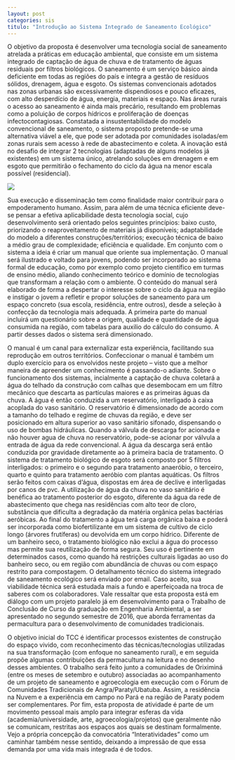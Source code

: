 ```yaml
---
layout: post
categories: sis
titulo: "Introdução ao Sistema Integrado de Saneamento Ecológico"
---
```


O objetivo da proposta é desenvolver uma tecnologia social de saneamento atrelada a práticas em educação ambiental, que consiste em um sistema integrado de captação de água de chuva e de tratamento de águas residuais por filtros biológicos. O saneamento é um serviço básico ainda deficiente em todas as regiões do país e integra a gestão de resíduos sólidos, drenagem, água e esgoto. Os sistemas convencionais adotados nas zonas urbanas são excessivamente dispendiosos e pouco eficazes, com alto desperdício de água, energia, materiais e espaço. Nas áreas rurais o acesso ao saneamento é ainda mais precário, resultando em problemas como a poluição de corpos hídricos e proliferação de doenças infectocontagiosas. Constatada a insustentabilidade do modelo convencional de saneamento, o sistema proposto pretende-se uma alternativa viável a ele, que pode ser adotada por comunidades isoladas/em zonas rurais sem acesso à rede de abastecimento e coleta. A inovação está no desafio de integrar 2 tecnologias (adaptadas de alguns modelos já existentes) em um sistema único, atrelando soluções em drenagem e em esgoto que permitirão o fechamento do ciclo da água na menor escala possível (residencial).

![](https://c2.staticflickr.com/6/5624/30993438106_39d6909087_b.jpg)

Sua execução e disseminação tem como finalidade maior contribuir para o empoderamento humano. Assim, para além de uma técnica eficiente deve-se pensar a efetiva aplicabilidade desta tecnologia social, cujo desenvolvimento será orientado pelos seguintes princípios: baixo custo, priorizando o reaproveitamento de materiais já disponíveis; adaptabilidade do modelo a diferentes construções/territórios; execução técnica de baixo a médio grau de complexidade; eficiência e qualidade. Em conjunto com o sistema a ideia é criar um manual que oriente sua implementação. O manual será ilustrado e voltado para jovens, podendo ser incorporado ao sistema formal de educação, como por exemplo como projeto científico em turmas de ensino médio, aliando conhecimento teórico e domínio de tecnologias que transformam a relação com o ambiente. O conteúdo do manual será elaborado de forma a despertar o interesse sobre o ciclo da água na região e instigar o jovem a refletir e propor soluções de saneamento para um espaço concreto (sua escola, residência, entre outros), desde a seleção à confecção da tecnologia mais adequada. A primeira parte do manual incluirá um questionário sobre a origem, qualidade e quantidade de água consumida na região, com tabelas para auxilio do cálculo do consumo. A partir desses dados o sistema será dimensionado.

O manual é um canal para externalizar esta experiência, facilitando sua reprodução em outros territórios. Confeccionar o manual é também um duplo exercício para os envolvidos neste projeto – visto que a melhor maneira de apreender um conhecimento é passando-o adiante. Sobre o funcionamento dos sistemas, incialmente a captação de chuva coletará a água do telhado da construção com calhas que desembocam em um filtro mecânico que descarta as partículas maiores e as primeiras águas da chuva. A água é então conduzida a um reservatório, interligado à caixa acoplada do vaso sanitário. O reservatório é dimensionado de acordo com a tamanho do telhado e regime de chuvas da região, e deve ser posicionado em altura superior ao vaso sanitário sifonado, dispensando o uso de bombas hidráulicas. Quando a válvula de descarga for acionada e não houver agua de chuva no reservatório, pode-se acionar por válvula a entrada de água da rede convencional. A água da descarga será então conduzida por gravidade diretamente ao à primeira bacia de tratamento. O sistema de tratamento biológico de esgoto será composto por 5 filtros interligados: o primeiro e o segundo para tratamento anaeróbio, o terceiro, quarto e quinto para tratamento aeróbio com plantas aquáticas. Os filtros serão feitos com caixas d’água, dispostas em área de declive e interligadas por canos de pvc. A utilização de água da chuva no vaso sanitário é benéfica ao tratamento posterior do esgoto, diferente da água da rede de abastecimento que chega nas residências com alto teor de cloro, substância que dificulta a degradação da matéria orgânica pelas bactérias aeróbicas. Ao final do tratamento a água terá carga orgânica baixa e poderá ser incorporada como biofertilizante em um sistema de cultivo de ciclo longo (árvores frutíferas) ou devolvida em um corpo hídrico. Diferente de um banheiro seco, o tratamento biológico não exclui a água do processo mas permite sua reutilização de forma segura. Seu uso é pertinente em determinados casos, como quando há restrições culturais ligadas ao uso do banheiro seco, ou em região com abundância de chuvas ou com espaço restrito para compostagem. O detalhamento técnico do sistema integrado de saneamento ecológico será enviado por email. Caso aceito, sua viabilidade técnica será estudada mais a fundo e aperfeiçoada na troca de saberes com os colaboradores. Vale ressaltar que esta proposta está em diálogo com um projeto paralelo já em desenvolvimento para o Trabalho de Conclusão de Curso da graduação em Engenharia Ambiental, a ser apresentado no segundo semestre de 2016, que aborda ferramentas da permacultura para o desenvolvimento de comunidades tradicionais.

O objetivo inicial do TCC é identificar processos existentes de construção do espaço vivido, com reconhecimento das técnicas/tecnologias utilizadas na sua transformação (com enfoque no saneamento rural), e em seguida propõe algumas contribuições da permacultura na leitura e no desenho desses ambientes. O trabalho será feito junto a comunidades de Oriximiná (entre os meses de setembro e outubro) associadas ao acompanhamento de um projeto de saneamento e agroecologia em execução com o Fórum de Comunidades Tradicionais de Angra/Paraty/Ubatuba. Assim, a residência na Nuvem e a experiência em campo no Pará e na região de Paraty podem ser complementares. Por fim, esta proposta de atividade é parte de um movimento pessoal mais amplo para integrar esferas da vida (academia/universidade, arte, agroecologia/projetos) que geralmente não se comunicam, restritas aos espaços aos quais se destinam formalmente. Vejo a própria concepção da convocatória “Interatividades” como um caminhar também nesse sentido, deixando a impressão de que essa demanda por uma vida mais integrada é de todos.
